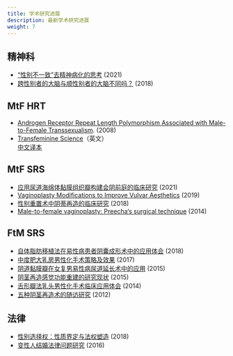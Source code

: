 ```yaml
---
title: 学术研究进展
description: 最新学术研究进展
weight: 7
---
```


## 精神科

- [“性别不一致”去精神病化的思考](https://doi.org/10.12014/j.issn.1002-0772.2021.11.10) (2021)
- [跨性别者的大脑与顺性别者的大脑不同吗？](https://www.the-scientist.com/features/are-the-brains-of-transgender-people-different-from-those-of-cisgender-people-30027) (2018)

## MtF HRT

- [Androgen Receptor Repeat Length Polymorphism Associated with Male-to-Female Transsexualism](https://doi.org/10.1016/j.biopsych.2008.08.033). (2008)
- [Transfeminine Science](https://transfemscience.org)（英文）\
  [中文译本](https://tfsci.mtf.wiki)

## MtF SRS

- [应用尿道海绵体黏膜组织瓣构建会阴前庭的临床研究](https://doi.org/10.15909/j.cnki.cn61-1347/r.004496) (2021)
- [Vaginoplasty Modifications to Improve Vulvar Aesthetics](https://doi.org/10.1016/j.ucl.2019.07.008) (2019)
- [性别重置术中阴蒂再造的临床研究](http://www.cqvip.com/qk/90129x/201811/676785759.html) (2018)
- [Male-to-female vaginoplasty: Preecha‘s surgical technique](https://doi.org/10.3109/2000656X.2014.967253) (2014)

## FtM SRS

- [自体脂肪移植法在易性病患者阴囊成形术中的应用体会](http://www.cqvip.com/qk/90129x/201811/676785755.html) (2018)
- [中度肥大乳房男性化手术策略及效果](http://www.cqvip.com/qk/90129x/201706/7000240973.html) (2017)
- [阴道黏膜瓣在女复男易性病尿道延长术中的应用](http://www.cqvip.com/qk/90129a/201509/665042057.html) (2015)
- [阴茎再造感觉功能重建的研究现状](https://doi.org/10.3969/j.issn.1673-7040.2015.01.020) (2015)
- [舌形瓣法乳头男性化手术临床应用体会](http://www.cqvip.com/qk/90129a/201421/663523324.html) (2014)
- [五种阴茎再造术的随访研究](https://doi.org/10.3969/j.issn.1673-7040.2012.09.008) (2012)

## 法律

- [性别选择权：性质界定与法权塑造](https://doi.org/10.16164/j.cnki.22-1062/c.2018.02.002) (2018)
- [变性人结婚法律问题研究](https://cdmd.cnki.com.cn/Article/CDMD-10542-1016092833.htm) (2016)
